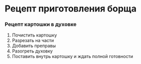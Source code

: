 # Рецепт приготовления борща
### Рецепт картошки в духовке
1. Почистить картошку
2. Разрезать на части
3. Добавить преправы
4. Разогреть духовку
5. Поставить внутрь картошку и ждать полной готовности
